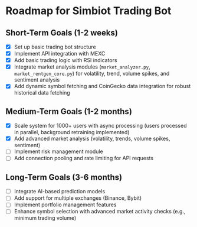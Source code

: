 # Roadmap for Simbiot Trading Bot

## Short-Term Goals (1-2 weeks)
- [x] Set up basic trading bot structure
- [x] Implement API integration with MEXC
- [x] Add basic trading logic with RSI indicators
- [x] Integrate market analysis modules (`market_analyzer.py`, `market_rentgen_core.py`) for volatility, trend, volume spikes, and sentiment analysis
- [x] Add dynamic symbol fetching and CoinGecko data integration for robust historical data fetching

## Medium-Term Goals (1-2 months)
- [x] Scale system for 1000+ users with async processing (users processed in parallel, background retraining implemented)
- [x] Add advanced market analysis (volatility, trends, volume spikes, sentiment)
- [ ] Implement risk management module
- [ ] Add connection pooling and rate limiting for API requests

## Long-Term Goals (3-6 months)
- [ ] Integrate AI-based prediction models
- [ ] Add support for multiple exchanges (Binance, Bybit)
- [ ] Implement portfolio management features
- [ ] Enhance symbol selection with advanced market activity checks (e.g., minimum trading volume)
